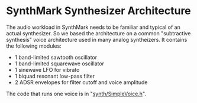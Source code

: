 # SynthMark Synthesizer Architecture

The audio workload in SynthMark needs to be familiar and typical of an actual synthesizer.
So we based the architecture on a common "subtractive synthesis" voice architecture used in many analog syntheizers.
It contains the following modules:

* 1 band-limited sawtooth oscillator
* 1 band-limited squarewave oscillator
* 1 sinewave LFO for vibrato
* 1 biquad resonant low-pass filter
* 2 ADSR envelopes for filter cutoff and voice amplitude

The code that runs one voice is in
"[synth/SimpleVoice.h](https://github.com/google/synthmark/blob/master/source/synth/SimpleVoice.h)".
